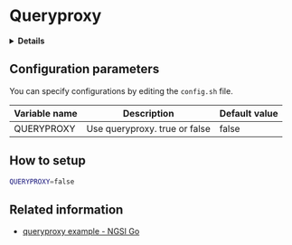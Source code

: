 # Queryproxy

<details>
<summary><strong>Details</strong></summary>

-   [Configuration parameters](#configuration-parameters)
-   [How to setup](#how-to-setup)
-   [Related information](#related-information)

</details>

## Configuration parameters

You can specify configurations by editing the `config.sh` file.

| Variable name | Description                   | Default value |
| ------------- | ----------------------------- | ------------- |
| QUERYPROXY    | Use queryproxy. true or false | false         |

## How to setup

```bash
QUERYPROXY=false
```
## Related information

-   [queryproxy example - NGSI Go](https://github.com/lets-fiware/ngsi-go/tree/main/extras/queryproxy)

